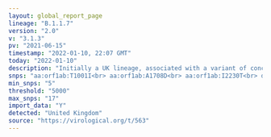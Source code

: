 ```yaml
---
layout: global_report_page
lineage: "B.1.1.7"
version: "2.0"
v: "3.1.3"
pv: "2021-06-15"
timestamp: "2022-01-10, 22:07 GMT"
today: "2022-01-10"
description: "Initially a UK lineage, associated with a variant of concern with N501Y, P681H and numerous other mutations. Evidence of having higher transmissibility than other lineage resulting in rapid growth in the UK and internationally."
snps: "aa:orf1ab:T1001I<br> aa:orf1ab:A1708D<br> aa:orf1ab:I2230T<br> del:11288:9<br> del:21765:6<br> del:21991:3<br> aa:S:N501Y<br> aa:S:A570D<br> aa:S:P681H<br> aa:S:T716I<br> aa:S:S982A<br> aa:S:D1118H<br> aa:Orf8:Q27*<br> aa:Orf8:R52I<br> aa:Orf8:Y73C<br> aa:N:D3L<br> aa:N:S235F"
min_snps: "5"
threshold: "5000"
max_snps: "17"
import_data: "Y"
detected: "United Kingdom"
source: "https://virological.org/t/563"
---
```


